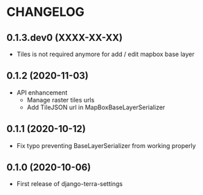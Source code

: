 CHANGELOG
=========

0.1.3.dev0     (XXXX-XX-XX)
---------------------------

* Tiles is not required anymore for add / edit mapbox base layer

0.1.2          (2020-11-03)
---------------------------

* API enhancement
  * Manage raster tiles urls
  * Add TileJSON url in MapBoxBaseLayerSerializer


0.1.1          (2020-10-12)
---------------------------

* Fix typo preventing BaseLayerSerializer from working properly


0.1.0          (2020-10-06)
---------------------------

* First release of django-terra-settings
